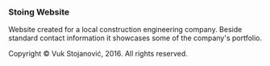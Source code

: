### Stoing Website

Website created for a local construction engineering company. Beside standard contact information it showcases some of the company's portfolio.

Copyright © Vuk Stojanović, 2016. All rights reserved.

